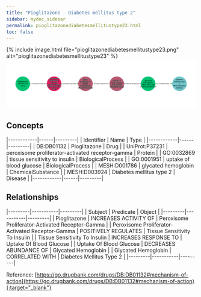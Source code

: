 ```yaml
---
title: "Pioglitazone - Diabetes mellitus type 2"
sidebar: mydoc_sidebar
permalink: pioglitazonediabetesmellitustype23.html
toc: false 
---
```


{% include image.html file="pioglitazonediabetesmellitustype23.png" alt="pioglitazonediabetesmellitustype23" %}![Path Visualization](/images/pioglitazonediabetesmellitustype23.png)

## Concepts

|------------|------|---------|
| Identifier | Name | Type    |
|------------|------|---------|
| DB:DB01132 | Pioglitazone | Drug |
| UniProt:P37231 | peroxisome proliferator-activated receptor-gamma | Protein |
| GO:0032869 | tissue sensitivity to insulin | BiologicalProcess |
| GO:0001951 | uptake of blood glucose | BiologicalProcess |
| MESH:D001786 | glycated hemoglobin | ChemicalSubstance |
| MESH:D003924 | Diabetes mellitus type 2 | Disease |
|------------|------|---------|

## Relationships

|---------|-----------|---------|
| Subject | Predicate | Object  |
|---------|-----------|---------|
| Pioglitazone | INCREASES ACTIVITY OF | Peroxisome Proliferator-Activated Receptor-Gamma |
| Peroxisome Proliferator-Activated Receptor-Gamma | POSITIVELY REGULATES | Tissue Sensitivity To Insulin |
| Tissue Sensitivity To Insulin | INCREASES RESPONSE TO | Uptake Of Blood Glucose |
| Uptake Of Blood Glucose | DECREASES ABUNDANCE OF | Glycated Hemoglobin |
| Glycated Hemoglobin | CORRELATED WITH | Diabetes Mellitus Type 2 |
|---------|-----------|---------|

Reference: [https://go.drugbank.com/drugs/DB:DB01132#mechanism-of-action](https://go.drugbank.com/drugs/DB:DB01132#mechanism-of-action){:target="_blank"}